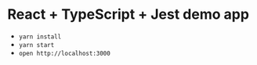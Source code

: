 # React + TypeScript + Jest demo app

- `yarn install`
- `yarn start`
- `open http://localhost:3000`
